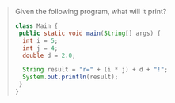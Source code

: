 > Given the following program, what will it print? 
>
> ```java
> class Main {
>  public static void main(String[] args) {
>   int i = 5;
>   int j = 4;
>   double d = 2.0;
>
>   String result = "r=" + (i * j) + d + "!";
>   System.out.println(result);
>  }
> }
> ``` 